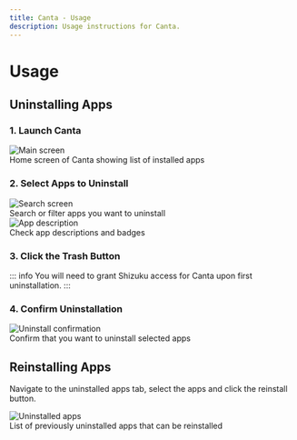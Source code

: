 ```yaml
---
title: Canta - Usage
description: Usage instructions for Canta.
---
```

# Usage

## Uninstalling Apps

### 1. Launch Canta
<div class="screenshot-container">
  <img src="/images/phoneScreenshots/screenshot-main.png" alt="Main screen" class="phone-screenshot">
  <div class="screenshot-caption">
    Home screen of Canta showing list of installed apps
  </div>
</div>

### 2. Select Apps to Uninstall
<div class="screenshot-grid">
  <div class="screenshot-item">
    <img src="/images/phoneScreenshots/screenshot-search.png" alt="Search screen" class="phone-screenshot">
    <div class="screenshot-caption">
      Search or filter apps you want to uninstall
    </div>
  </div>
  <div class="screenshot-item">
    <img src="/images/phoneScreenshots/screenshot-app-description.png" alt="App description" class="phone-screenshot">
    <div class="screenshot-caption">
      Check app descriptions and badges
    </div>
  </div>
</div>

### 3. Click the Trash Button

::: info
You will need to grant Shizuku access for Canta upon first uninstallation.
:::

### 4. Confirm Uninstallation
<div class="screenshot-container">
  <img src="/images/phoneScreenshots/screenshot-uninstall-dialog.png" alt="Uninstall confirmation" class="phone-screenshot">
  <div class="screenshot-caption">
    Confirm that you want to uninstall selected apps
  </div>
</div>

## Reinstalling Apps

Navigate to the uninstalled apps tab, select the apps and click the reinstall button.

<div class="screenshot-container">
  <img src="/images/phoneScreenshots/screenshot-uninstalled-list.png" alt="Uninstalled apps" class="phone-screenshot">
  <div class="screenshot-caption">
    List of previously uninstalled apps that can be reinstalled
  </div>
</div>

